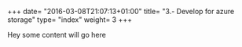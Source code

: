 +++
date= "2016-03-08T21:07:13+01:00"
title= "3.- Develop for azure storage"
type= "index"
weight= 3
+++


Hey some content will go here
